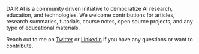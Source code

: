 DAIR.AI is a community driven initiative to democratize AI research, education, and technologies. We welcome contributions for articles, research summaries, tutorials, course notes, open source projects, and any type of educational materials.

Reach out to me on [Twitter](https://twitter.com/omarsar0) or [LinkedIn](https://www.linkedin.com/in/omarsar/) if you have any questions or want to contribute. 
